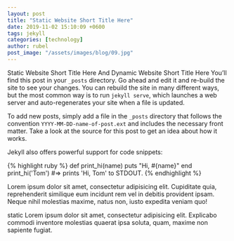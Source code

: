 ```yaml
---
layout: post
title: "Static Website Short Title Here"
date: 2019-11-02 15:10:09 +0600
tags: jekyll
categories: [technology]
author: rubel
post_image: "/assets/images/blog/09.jpg"
---
```

Static Website Short Title Here And Dynamic Website Short Title Here You’ll find this post in your `_posts` directory. Go ahead and edit it and re-build the site to see your changes. You can rebuild the site in many different ways, but the most common way is to run `jekyll serve`, which launches a web server and auto-regenerates your site when a file is updated.

To add new posts, simply add a file in the `_posts` directory that follows the convention `YYYY-MM-DD-name-of-post.ext` and includes the necessary front matter. Take a look at the source for this post to get an idea about how it works.

Jekyll also offers powerful support for code snippets:

{% highlight ruby %}
def print_hi(name)
  puts "Hi, #{name}"
end
print_hi('Tom')
#=> prints 'Hi, Tom' to STDOUT.
{% endhighlight %}

Lorem ipsum dolor sit amet, consectetur adipisicing elit. Cupiditate quia, reprehenderit similique eum incidunt rem vel in debitis provident ipsam. Neque nihil molestias maxime, natus non, iusto expedita veniam quo!

static Lorem ipsum dolor sit amet, consectetur adipisicing elit. Explicabo commodi inventore molestias quaerat ipsa soluta, quam, maxime non sapiente fugiat.
